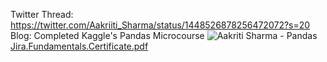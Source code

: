 Twitter Thread: https://twitter.com/Aakriiti_Sharma/status/1448526878256472072?s=20
Blog: 
Completed Kaggle's Pandas Microcourse
![Aakriti Sharma - Pandas](https://user-images.githubusercontent.com/43930106/136688794-a54647fc-c85a-47bf-a89f-3a7a1955011b.png)
[Jira.Fundamentals.Certificate.pdf](https://github.com/aakriti-sharma/100-Days-of-Code/files/7556627/Jira.Fundamentals.Certificate.pdf)
